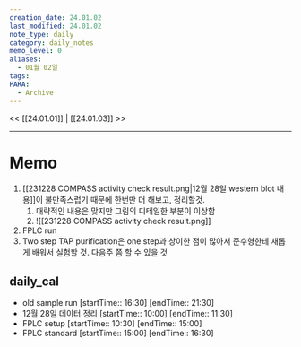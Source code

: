 ```yaml
---
creation_date: 24.01.02
last_modified: 24.01.02
note_type: daily
category: daily_notes
memo_level: 0
aliases:
  - 01월 02일
tags: 
PARA:
  - Archive
---
```


<< [[24.01.01]] | [[24.01.03]] >>

---
# Memo
1.  [[231228 COMPASS activity check result.png|12월 28일 western blot 내용]]이 불만족스럽기 때문에 한번만 더 해보고, 정리할것.
	1. 대략적인 내용은 맞지만 그림의 디테일한 부분이 이상함
	2. ![[231228 COMPASS activity check result.png]]
2. FPLC run
3. Two step TAP purification은 one step과 상이한 점이 많아서 준수형한테 새롭게 배워서 실험할 것. 다음주 쯤 할 수 있을 것

## daily_cal
-  old sample run [startTime:: 16:30]  [endTime:: 21:30]
-  12월 28일 데이터 정리 [startTime:: 10:00]  [endTime:: 11:30]
-  FPLC setup [startTime:: 10:30]  [endTime:: 15:00]
-  FPLC standard [startTime:: 15:00]  [endTime:: 16:30]
